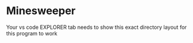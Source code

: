 # Minesweeper
Your vs code EXPLORER tab needs to show this exact directory layout for this program to work
